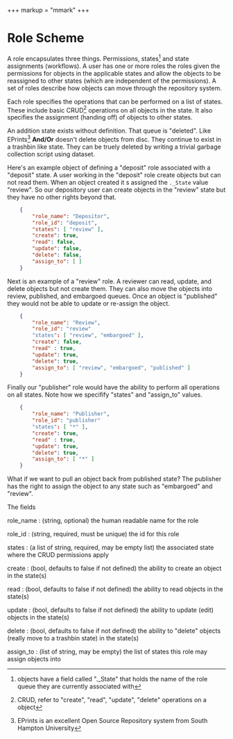 +++
markup = "mmark"
+++

# Role Scheme

A role encapsulates three things. Permissions,
states[^1] and state assignments (workflows). A user
has one or more roles the roles given the permissions
for objects in the applicable states and allow the
objects to be reassigned to other states (which are
independent of the permissions).  A set of roles 
describe how objects can move through the repository 
system.

Each role specifies the operations that can be
performed on a list of states. These include basic
CRUD[^2] operations on all objects in the state.
It also specifies the assignment (handing off) of
objects to other states.

An addition state exists without definition. That queue
is "deleted". Like EPrints[^3] **And/Or** doesn't delete
objects from disc. They continue to exist in a trashbin
like state.  They can be truely deleted by writing
a trivial garbage collection script using dataset.

Here's an example object of defining a "deposit" role
associated with a "deposit" state. A user working in 
the "deposit" role create objects but can not read them. 
When an object created it s assigned the `._State`
value "review". So our depository user can create objects 
in the "review" state but they have no other rights 
beyond that.

```json
    {
        "role_name": "Depositor",
        "role_id": "deposit",
        "states": [ "review" ],
        "create": true,
        "read": false,
        "update": false,
        "delete": false,
        "assign_to": [ ]
    }

```

Next is an example of a "review" role. A
reviewer can read, update, and delete objects 
but not create them. They can also move the 
objects into review, published, and embargoed
queues. Once an object is "published" they would
not be able to update or re-assign the object.

```json
    {
        "role_name": "Review",
        "role_id": "review"
        "states": [ "review", "embargoed" ],
        "create": false,
        "read" : true,
        "update": true,
        "delete": true,
        "assign_to": [ "review", "embargoed", "published" ]
    }
```

Finally our "publisher" role would have the ability
to perform all operations on all states.  Note how
we specifify "states" and "assign\_to" values.

```json
    {
        "role_name": "Publisher",
        "role_id": "publisher"
        "states": [ "*" ],
        "create": true,
        "read" : true,
        "update": true,
        "delete": true,
        "assign_to": [ "*" ]
    }
```

What if we want to pull an object back from published state?
The publisher has the right to assign the object to any state
such as "embargoed" and "review".

The fields

role\_name
: (string, optional) the human readable name for the role

role\_id
: (string, required, must be unique) the id for this role

states
: (a list of string, required, may be empty list) the associated state where the CRUD permissions apply

create
: (bool, defaults to false if not defined) the ability to create an object in the state(s)

read
: (bool, defaults to false if not defined) the ability to read objects in the state(s)

update
: (bool, defaults to false if not defined) the ability to update (edit) objects in the state(s)

delete
: (bool, defaults to false if not defined) the ability to "delete" objects
(really move to a trashbin state) in the state(s)

assign\_to
: (list of string, may be empty) the list of states this role may assign objects into



[^1]: objects have a field called ".\_State" that holds the name of the role queue they are currently associated with

[^2]: CRUD, refer to "create", "read", "update", "delete" operations on a object

[^3]: EPrints is an excellent Open Source Repository system from South Hampton University

